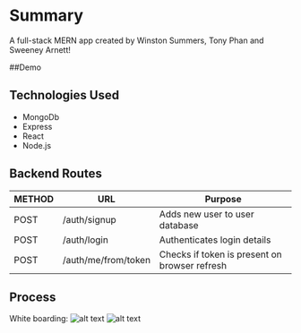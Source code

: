 # Summary
A full-stack MERN app created by Winston Summers, Tony Phan and Sweeney Arnett!

##Demo

## Technologies Used
* MongoDb
* Express
* React
* Node.js

## Backend Routes
METHOD | URL | Purpose
--- | --- | ---
POST | /auth/signup | Adds new user to user database
POST | /auth/login | Authenticates login details
POST | /auth/me/from/token | Checks if token is present on browser refresh

## Process
White boarding:
![alt text](https://i.imgur.com/uf3pvnD.jpg)
![alt text](https://i.imgur.com/NUzAERa.jpg)

